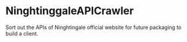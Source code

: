 # NinghtinggaleAPICrawler
Sort out the APIs of Ninghtingale official website for future packaging to build a client.
